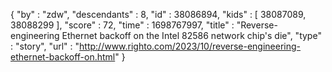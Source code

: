 {
  "by" : "zdw",
  "descendants" : 8,
  "id" : 38086894,
  "kids" : [ 38087089, 38088299 ],
  "score" : 72,
  "time" : 1698767997,
  "title" : "Reverse-engineering Ethernet backoff on the Intel 82586 network chip's die",
  "type" : "story",
  "url" : "http://www.righto.com/2023/10/reverse-engineering-ethernet-backoff-on.html"
}
